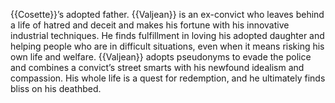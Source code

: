 {{Cosette}}’s adopted father. {{Valjean}} is an ex-convict who leaves behind a life 
of hatred and deceit and makes his fortune with his innovative industrial 
techniques. He finds fulfillment in loving his adopted daughter and helping 
people who are in difficult situations, even when it means risking his own life 
and welfare. {{Valjean}} adopts pseudonyms to evade the police and combines a 
convict’s street smarts with his newfound idealism and compassion. His whole 
life is a quest for redemption, and he ultimately finds bliss on his deathbed.
